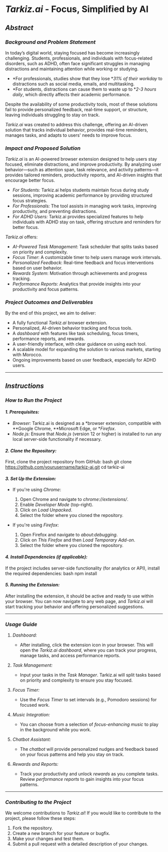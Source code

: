 
# *Tarkiz.ai* - Focus, Simplified by AI

## *Abstract*

### *Background and Problem Statement*

In today’s digital world, staying focused has become increasingly challenging. Students, professionals, and individuals with focus-related disorders, such as ADHD, often face significant struggles in managing distractions and maintaining attention while working or studying. 

- *For professionals, studies show that they lose **31% of their workday* to distractions such as social media, emails, and multitasking. 
- *For students, distractions can cause them to waste up to **2-3 hours daily*, which directly affects their academic performance.

Despite the availability of some productivity tools, most of these solutions fail to provide personalized feedback, real-time support, or structure, leaving individuals struggling to stay on track. 

*Tarkiz.ai* was created to address this challenge, offering an AI-driven solution that tracks individual behavior, provides real-time reminders, manages tasks, and adapts to users' needs to improve focus.

### *Impact and Proposed Solution*

*Tarkiz.ai* is an AI-powered browser extension designed to help users stay focused, eliminate distractions, and improve productivity. By analyzing user behavior—such as attention span, task relevance, and activity patterns—it provides tailored reminders, productivity reports, and AI-driven insights that encourage better focus. 

- *For Students:* Tarkiz.ai helps students maintain focus during study sessions, improving academic performance by providing structured focus strategies.
- *For Professionals:* The tool assists in managing work tasks, improving productivity, and preventing distractions.
- *For ADHD Users:* Tarkiz.ai provides specialized features to help individuals with ADHD stay on task, offering structure and reminders for better focus.

*Tarkiz.ai* offers:
- *AI-Powered Task Management*: Task scheduler that splits tasks based on priority and complexity.
- *Focus Timer*: A customizable timer to help users manage work intervals.
- *Personalized Feedback*: Real-time feedback and focus interventions based on user behavior.
- *Rewards System*: Motivation through achievements and progress tracking.
- *Performance Reports*: Analytics that provide insights into your productivity and focus patterns.

### *Project Outcomes and Deliverables*

By the end of this project, we aim to deliver:
- A fully functional *Tarkiz.ai* browser extension.
- Personalized, AI-driven behavior tracking and focus tools.
- A *dashboard* with features like task scheduling, focus timers, performance reports, and rewards.
- A user-friendly interface, with clear guidance on using each tool.
- A scalable model for expanding the solution to various markets, starting with Morocco.
- Ongoing improvements based on user feedback, especially for ADHD users.

---

## *Instructions*

### *How to Run the Project*

#### *1. Prerequisites:*
- *Browser:* Tarkiz.ai is designed as a *browser extension, compatible with **Google Chrome, **Microsoft Edge, or **Firefox*.
- *Node.js:* Ensure that *Node.js* (version 12 or higher) is installed to run any local server-side functionality if necessary.

#### *2. Clone the Repository:*
First, clone the project repository from GitHub:
bash
git clone https://github.com/yourusername/tarkiz-ai.git
cd tarkiz-ai


#### *3. Set Up the Extension:*

- If you're using *Chrome*:
  1. Open Chrome and navigate to *chrome://extensions/*.
  2. Enable *Developer Mode* (top-right).
  3. Click on *Load Unpacked*.
  4. Select the folder where you cloned the repository.

- If you're using *Firefox*:
  1. Open Firefox and navigate to *about:debugging*.
  2. Click on *This Firefox* and then *Load Temporary Add-on*.
  3. Select the folder where you cloned the repository.

#### *4. Install Dependencies (if applicable):*
If the project includes server-side functionality (for analytics or API), install the required dependencies:
bash
npm install


#### *5. Running the Extension:*
After installing the extension, it should be active and ready to use within your browser. You can now navigate to any web page, and *Tarkiz.ai* will start tracking your behavior and offering personalized suggestions.

---

### *Usage Guide*

1. *Dashboard:*  
   - After installing, click the extension icon in your browser. This will open the *Tarkiz.ai dashboard*, where you can track your progress, manage tasks, and access performance reports.
   
2. *Task Management:*  
   - Input your tasks in the *Task Manager*. Tarkiz.ai will split tasks based on priority and complexity to ensure you stay focused.

3. *Focus Timer:*  
   - Use the *Focus Timer* to set intervals (e.g., Pomodoro sessions) for focused work.

4. *Music Integration:*  
   - You can choose from a selection of *focus-enhancing music* to play in the background while you work.

5. *Chatbot Assistant:*  
   - The *chatbot* will provide personalized nudges and feedback based on your focus patterns and help you stay on track.

6. *Rewards and Reports:*  
   - Track your productivity and unlock *rewards* as you complete tasks. Review *performance reports* to gain insights into your focus patterns.

---

### *Contributing to the Project*

We welcome contributions to *Tarkiz.ai*! If you would like to contribute to the project, please follow these steps:

1. Fork the repository.
2. Create a new branch for your feature or bugfix.
3. Make your changes and test them.
4. Submit a pull request with a detailed description of your changes.

